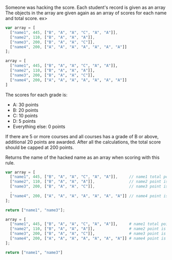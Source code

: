 Someone was hacking the score.
Each student's record is given as an array
The objects in the array are given again as an array of scores for each name and total score.
ex>
```javascript
var array = [
  ["name1", 445, ["B", "A", "A", "C", "A", "A"]],
  ["name2", 110, ["B", "A", "A", "A"]],
  ["name3", 200, ["B", "A", "A", "C"]],
  ["name4", 200, ["A", "A", "A", "A", "A", "A", "A"]]
];
```
```python
array = [
  ["name1", 445, ["B", "A", "A", "C", "A", "A"]],
  ["name2", 110, ["B", "A", "A", "A"]],
  ["name3", 200, ["B", "A", "A", "C"]],
  ["name4", 200, ["A", "A", "A", "A", "A", "A", "A"]]
]
```
The scores for each grade is:
- A: 30 points
- B: 20 points
- C: 10 points
- D: 5 points
- Everything else: 0 points

If there are 5 or more courses and all courses has a grade of B or above, additional 20 points are awarded.
After all the calculations, the total score should be capped at 200 points.

Returns the name of the hacked name as an array when scoring with this rule. 

```javascript
var array = [
  ["name1", 445, ["B", "A", "A", "C", "A", "A"]],     // name1 total point is over 200 => hacked
  ["name2", 110, ["B", "A", "A", "A"]],               // name2 point is right
  ["name3", 200, ["B", "A", "A", "C"]],               // name3 point is 200 but real point is 90 => hacked
  ,
  ["name4", 200, ["A", "A", "A", "A", "A", "A", "A"]] // name4 point is right
];

return ["name1", "name3"];
```
```python
array = [
  ["name1", 445, ["B", "A", "A", "C", "A", "A"]],     # name1 total point is over 200 => hacked
  ["name2", 110, ["B", "A", "A", "A"]],               # name2 point is right
  ["name3", 200, ["B", "A", "A", "C"]],               # name3 point is 200 but real point is 90 => hacked
  ["name4", 200, ["A", "A", "A", "A", "A", "A", "A"]] # name4 point is right
];

return ["name1", "name3"]
```